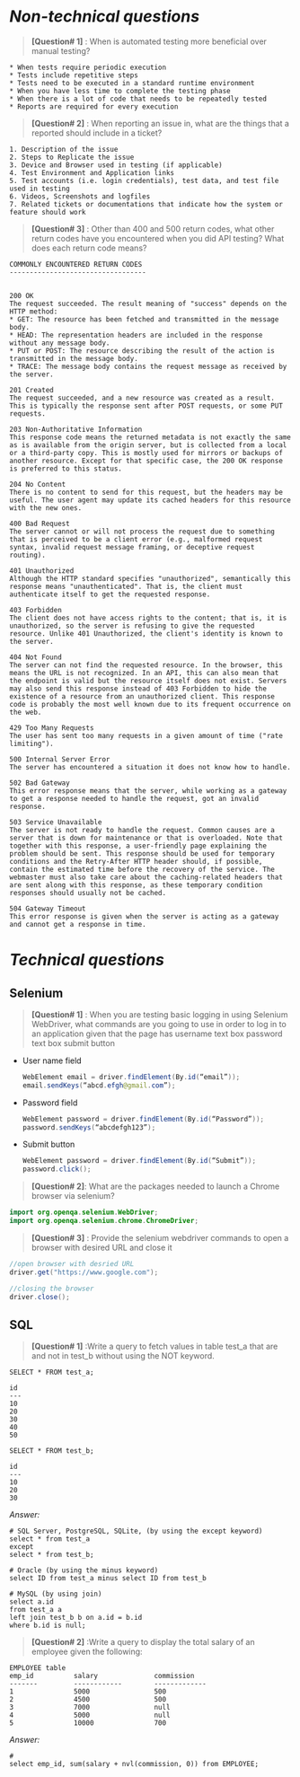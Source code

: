 
# _Non-technical questions_
> __[Question# 1]__ : When is automated testing more beneficial over manual testing?
```
* When tests require periodic execution
* Tests include repetitive steps
* Tests need to be executed in a standard runtime environment
* When you have less time to complete the testing phase
* When there is a lot of code that needs to be repeatedly tested
* Reports are required for every execution  
```
> __[Question# 2]__ : When reporting an issue in, what are the things that a reported should include in a ticket?

    1. Description of the issue
    2. Steps to Replicate the issue
    3. Device and Browser used in testing (if applicable)
    4. Test Environment and Application links
    5. Test accounts (i.e. login credentials), test data, and test file used in testing
    6. Videos, Screenshots and logfiles
    7. Related tickets or documentations that indicate how the system or feature should work 

> __[Question# 3]__ : Other than 400 and 500 return codes, what other return codes have you encountered when you did API testing? What does each return code means?
```
COMMONLY ENCOUNTERED RETURN CODES
----------------------------------


200 OK
The request succeeded. The result meaning of "success" depends on the HTTP method:
* GET: The resource has been fetched and transmitted in the message body.
* HEAD: The representation headers are included in the response without any message body.
* PUT or POST: The resource describing the result of the action is transmitted in the message body.
* TRACE: The message body contains the request message as received by the server.

201 Created
The request succeeded, and a new resource was created as a result. This is typically the response sent after POST requests, or some PUT requests.

203 Non-Authoritative Information
This response code means the returned metadata is not exactly the same as is available from the origin server, but is collected from a local or a third-party copy. This is mostly used for mirrors or backups of another resource. Except for that specific case, the 200 OK response is preferred to this status.

204 No Content
There is no content to send for this request, but the headers may be useful. The user agent may update its cached headers for this resource with the new ones.

400 Bad Request
The server cannot or will not process the request due to something that is perceived to be a client error (e.g., malformed request syntax, invalid request message framing, or deceptive request routing).

401 Unauthorized
Although the HTTP standard specifies "unauthorized", semantically this response means "unauthenticated". That is, the client must authenticate itself to get the requested response.

403 Forbidden
The client does not have access rights to the content; that is, it is unauthorized, so the server is refusing to give the requested resource. Unlike 401 Unauthorized, the client's identity is known to the server.

404 Not Found
The server can not find the requested resource. In the browser, this means the URL is not recognized. In an API, this can also mean that the endpoint is valid but the resource itself does not exist. Servers may also send this response instead of 403 Forbidden to hide the existence of a resource from an unauthorized client. This response code is probably the most well known due to its frequent occurrence on the web.

429 Too Many Requests
The user has sent too many requests in a given amount of time ("rate limiting").

500 Internal Server Error
The server has encountered a situation it does not know how to handle.

502 Bad Gateway
This error response means that the server, while working as a gateway to get a response needed to handle the request, got an invalid response.

503 Service Unavailable
The server is not ready to handle the request. Common causes are a server that is down for maintenance or that is overloaded. Note that together with this response, a user-friendly page explaining the problem should be sent. This response should be used for temporary conditions and the Retry-After HTTP header should, if possible, contain the estimated time before the recovery of the service. The webmaster must also take care about the caching-related headers that are sent along with this response, as these temporary condition responses should usually not be cached.

504 Gateway Timeout
This error response is given when the server is acting as a gateway and cannot get a response in time.
```



# _Technical questions_
## __Selenium__
> __[Question# 1]__ : When you are testing basic logging in using Selenium WebDriver, what commands are you going to use in order to log in to an application given that the page has 
    username text box
    password text box 
    submit button


* User name field
    ```java
    WebElement email = driver.findElement(By.id(“email”));
    email.sendKeys(“abcd.efgh@gmail.com”);
    ```
* Password field
    ```java
	WebElement password = driver.findElement(By.id(“Password”));
	password.sendKeys(“abcdefgh123”);
    ```
* Submit button
    ```java
	WebElement password = driver.findElement(By.id(“Submit”));
	password.click();
    ```


> __[Question# 2]__: What are the packages needed to launch a Chrome browser via selenium?
```java
import org.openqa.selenium.WebDriver;
import org.openqa.selenium.chrome.ChromeDriver;
```

> __[Question# 3]__ : Provide the selenium webdriver commands to open a browser with desired URL and close it
```java
//open browser with desried URL
driver.get("https://www.google.com");

//closing the browser
driver.close();
```

## __SQL__
> __[Question# 1]__ :Write a query to fetch values in table test_a that are and not in test_b without using the NOT keyword.

```
SELECT * FROM test_a;

id
---
10
20
30
40
50
```



```
SELECT * FROM test_b;

id
---
10
20
30
```

_Answer:_
```
# SQL Server, PostgreSQL, SQLite, (by using the except keyword)
select * from test_a
except
select * from test_b;

# Oracle (by using the minus keyword)
select ID from test_a minus select ID from test_b

# MySQL (by using join)
select a.id
from test_a a
left join test_b b on a.id = b.id
where b.id is null;
```       

> __[Question# 2]__ :Write a query to display the total salary of an employee given the following:
```
EMPLOYEE table
emp_id          salary              commission
-------         ------------        -------------
1               5000                500
2               4500                500
3               7000                null
4               5000                null
5               10000               700
```

_Answer:_
```
# 
select emp_id, sum(salary + nvl(commission, 0)) from EMPLOYEE;